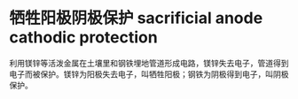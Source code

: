 # 牺牲阳极阴极保护 sacrificial anode cathodic protection
利用镁锌等活泼金属在土壤里和钢铁埋地管道形成电路，镁锌失去电子，管道得到电子而被保护。镁锌为阳极失去电子，叫牺牲阳极；钢铁为阴极得到电子，叫阴极保护。

